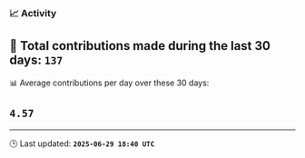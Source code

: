 ### 📈 Activity
<!--START_STATS-->

🧮 Total contributions made during the last 30 days: **`137`**  
---
📊 Average contributions per day over these 30 days: 
  ## `4.57`  
---
🕒 Last updated: **`2025-06-29 18:40 UTC`**

<!--END_STATS-->
